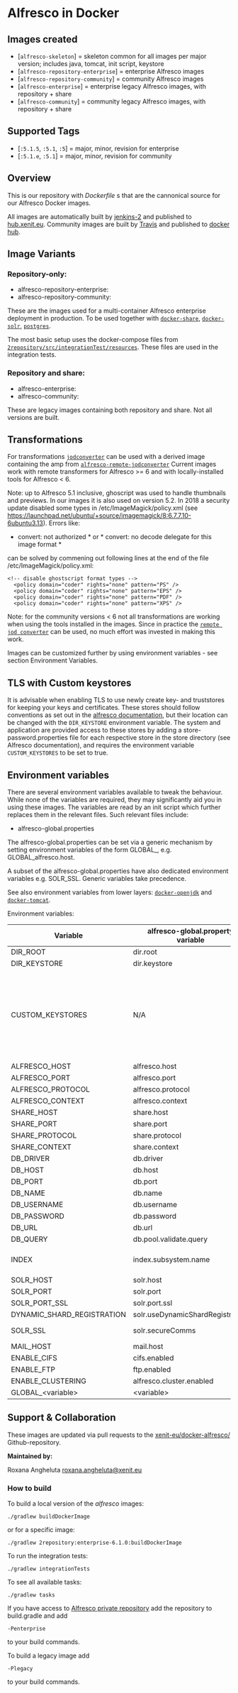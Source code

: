 # Alfresco in Docker

## Images created 

* [`alfresco-skeleton`] = skeleton common for all images per major version; includes java, tomcat, init script, keystore
* [`alfresco-repository-enterprise`] = enterprise Alfresco images
* [`alfresco-repository-community`] = community Alfresco images
* [`alfresco-enterprise`] = enterprise legacy Alfresco images, with repository + share
* [`alfresco-community`] = community legacy Alfresco images, with repository + share

## Supported Tags

* [`:5.1.5`, `:5.1`, `:5`] = major, minor, revision for enterprise
* [`:5.1.e`, `:5.1`] =  major, minor, revision for community

## Overview

This is our repository with _Dockerfile_ s that are the cannonical source for our Alfresco Docker images. 

All images are automatically built by [jenkins-2](https://jenkins-2.xenit.eu) and published to [hub.xenit.eu](https://hub.xenit.eu).
Community images are built by [Travis](https://travis-ci.org/xenit-eu/) and published to [docker hub](https://hub.docker.com/u/xenit).

## Image Variants

### Repository-only:
* alfresco-repository-enterprise:<version>
* alfresco-repository-community:<version>

These are the images used for a multi-container Alfresco enterprise deployment in production. To be used together with [`docker-share`](https://github.com/xenit-eu/docker-share), [`docker-solr`](https://github.com/xenit-eu/docker-solr), [`postgres`](https://github.com/xenit-eu/docker-postgres).

The most basic setup uses the docker-compose files from [`2repository/src/integrationTest/resources`](https://github.com/xenit-eu/docker-alfresco/tree/master/2repository/src/integrationTest/resources). These files are used in the integration tests.

### Repository and share:
* alfresco-enterprise:<version>
* alfresco-community:<version>

These are legacy images containing both repository and share. Not all versions are built.

## Transformations
For transformations [`jodconverter`](https://github.com/xenit-eu/jodconverter) can be used with a derived image containing the amp from [`alfresco-remote-jodconverter`](https://github.com/xenit-eu/alfresco-remote-jodconverter)
Current images work with remote transformers for Alfresco >= 6 and with locally-installed tools for Alfresco < 6.

Note: up to Alfresco 5.1 inclusive, ghoscript was used to handle thumbnails and previews. In our images it is also used on version 5.2.
In 2018 a security update disabled some types in /etc/ImageMagick/policy.xml (see https://launchpad.net/ubuntu/+source/imagemagick/8:6.7.7.10-6ubuntu3.13). 
Errors like:

* convert: not authorized * or * convert: no decode delegate for this image format *

can be solved by commening out following lines at the end of the file /etc/ImageMagick/policy.xml:
```
<!-- disable ghostscript format types -->
  <policy domain="coder" rights="none" pattern="PS" />
  <policy domain="coder" rights="none" pattern="EPS" />
  <policy domain="coder" rights="none" pattern="PDF" />
  <policy domain="coder" rights="none" pattern="XPS" />
```

Note: for the community versions < 6 not all transformations are working when using the tools installed in the images. 
Since in practice the [`remote jod converter`](https://github.com/xenit-eu/jodconverter) can be used, no much effort was invested in making this work. 

Images can be customized further by using environment variables - see section Environment Variables.

## TLS with Custom keystores

It is advisable when enabling TLS to use newly create key- and truststores for keeping your keys and certificates. These stores should follow
conventions as set out in the [alfresco documentation](https://docs.alfresco.com/search-enterprise/concepts/generate-keys-overview.html), but their location can be changed with the `DIR_KEYSTORE` environment variable.
The system and application are provided access to these stores by adding a store-password.properties file for each respective store in the store 
directory (see Alfresco documentation), and requires the environment variable `CUSTOM_KEYSTORES` to be set to true. 

## Environment variables

There are several environment variables available to tweak the behaviour. While none of the variables are required, they may significantly aid you in using these images.
The variables are read by an init script which further replaces them in the relevant files. Such relevant files include:

* alfresco-global.properties

The alfresco-global.properties can be set via a generic mechanism by setting environment variables of the form GLOBAL_<parameter>, e.g. GLOBAL_alfresco.host. 

A subset of the alfresco-global.properties have also dedicated environment variables e.g. SOLR_SSL. Generic variables take precedence.

See also environment variables from lower layers: [`docker-openjdk`](https://github.com/xenit-eu/docker-openjdk) and [`docker-tomcat`](https://github.com/xenit-eu/docker-tomcat).

Environment variables:

| Variable                    | alfresco-global.property variable | java variable                                                | Default                                                      | Comments |
| --------------------------- | --------------------------------- | ------------------------------------------------------------ | ------------------------------------------------------------ | --------------------------- |
| DIR_ROOT                    | dir.root                          |                                                              | /opt/alfresco/alf_data                                                        |  |
| DIR_KEYSTORE                | dir.keystore                      |                                                              | /opt/alfresco/keystore                                                        |  |
| CUSTOM_KEYSTORES            | N/A                               |                                                              | false                                                        | Triggers whether during init the system will attempt to fill in password values into the tomcat connector definition from the store-password.properties files |
| ALFRESCO_HOST               | alfresco.host                     |                                                              | alfresco                                                    |  |
| ALFRESCO_PORT               | alfresco.port                     |                                                              | 8080                                                         |  |
| ALFRESCO_PROTOCOL           | alfresco.protocol                 |                                                              | http                                                         |  |
| ALFRESCO_CONTEXT            | alfresco.context                  |                                                              | alfresco                                                         |  |
| SHARE_HOST                  | share.host                        |                                                              | share                                                    |  |
| SHARE_PORT                  | share.port                        |                                                              | 8080                                                         |  |
| SHARE_PROTOCOL              | share.protocol                    |                                                              | http                                                         |  |
| SHARE_CONTEXT               | share.context                     |                                                              | share                                                        |  |
| DB_DRIVER                   | db.driver                         |                                                              | org.postgresql.Driver                                        |  |
| DB_HOST                     | db.host                           |                                                              | localhost                                                    |  |
| DB_PORT                     | db.port                           |                                                              | 5432                                                         |  |
| DB_NAME                     | db.name                           |                                                              | alfresco                                                     |  |
| DB_USERNAME                 | db.username                       |                                                              | alfresco                                                     |  |
| DB_PASSWORD                 | db.password                       |                                                              | admin                                                        |  |
| DB_URL                      | db.url                            |                                                              | jdbc:postgresql://postgresql:5432/alfresco                   |  |
| DB_QUERY                    | db.pool.validate.query            |                                                              | select 1                                                     |  |
| INDEX                       | index.subsystem.name              |                                                              | solr for alfresco 4 <br>solr4 for alfresco 5<br>solr6 for alfresco >=5.2 |  |
| SOLR_HOST             | solr.host                         |                                                              | solr                                                         |  |
| SOLR_PORT                   | solr.port                         |                                                              | 8080                                                         |  |
| SOLR_PORT_SSL               | solr.port.ssl                     |                                                              | 8443                                                         |  |
| DYNAMIC_SHARD_REGISTRATION  | solr.useDynamicShardRegistration  |                                                              | false                                                        |  |
| SOLR_SSL                    | solr.secureComms                  |                                                              | https                                                        | disabling only works for Alfresco>=5.1 |
| MAIL_HOST                   | mail.host                         |                                                              | localhost                                                    |  |
| ENABLE_CIFS                 | cifs.enabled                      |                                                              | false                                                        |  |
| ENABLE_FTP                  | ftp.enabled                       |                                                              | false                                                        |  |
| ENABLE_CLUSTERING           | alfresco.cluster.enabled          |                                                              | false                                                        |  |
| GLOBAL_\<variable\>           | \<variable\>                        |                                                              |                                                              |  |


## Support & Collaboration

These images are updated via pull requests to the [xenit-eu/docker-alfresco/](https://github.com/xenit-eu/docker-alfresco/) Github-repository.

**Maintained by:**

Roxana Angheluta <roxana.angheluta@xenit.eu>

### How to build

To build a local version of the _alfresco_ images:

```
./gradlew buildDockerImage
```
or for a specific image:

```
./gradlew 2repository:enterprise-6.1.0:buildDockerImage
```

To run the integration tests:
```
./gradlew integrationTests
```

To see all available tasks:
```
./gradlew tasks
```

If you have access to [Alfresco private repository](https://artifacts.alfresco.com/nexus/content/groups/private/) add the repository to build.gradle and add
```
-Penterprise
```
to your build commands.

To build a legacy image add
```
-Plegacy
```
to your build commands.

